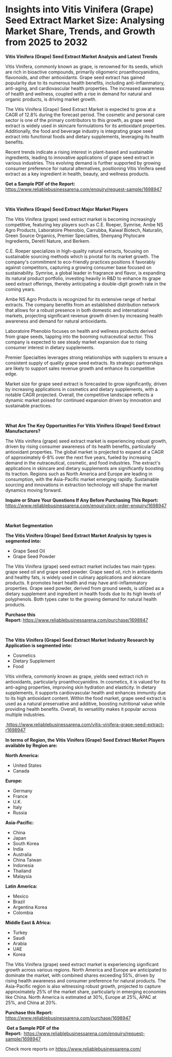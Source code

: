 <p><h1>Insights into Vitis Vinifera (Grape) Seed Extract Market Size: Analysing Market Share, Trends, and Growth from 2025 to 2032</h1></p><p><strong>Vitis Vinifera (Grape) Seed Extract Market Analysis and Latest Trends</strong></p>
<p><p>Vitis Vinifera, commonly known as grape, is renowned for its seeds, which are rich in bioactive compounds, primarily oligomeric proanthocyanidins, flavonoids, and other antioxidants. Grape seed extract has gained popularity due to its numerous health benefits, including anti-inflammatory, anti-aging, and cardiovascular health properties. The increased awareness of health and wellness, coupled with a rise in demand for natural and organic products, is driving market growth.</p><p>The Vitis Vinifera (Grape) Seed Extract Market is expected to grow at a CAGR of 12.8% during the forecast period. The cosmetic and personal care sector is one of the primary contributors to this growth, as grape seed extract is widely used in skincare formulations for its antioxidant properties. Additionally, the food and beverage industry is integrating grape seed extract into functional foods and dietary supplements, leveraging its health benefits. </p><p>Recent trends indicate a rising interest in plant-based and sustainable ingredients, leading to innovative applications of grape seed extract in various industries. This evolving demand is further supported by growing consumer preference for natural alternatives, positioning Vitis Vinifera seed extract as a key ingredient in health, beauty, and wellness products.</p></p>
<p><strong>Get a Sample PDF of the Report:&nbsp;</strong> <a href="https://www.reliablebusinessarena.com/enquiry/request-sample/1698947?utm_campaign=3137&utm_medium=2&utm_source=Github&utm_content=ia&utm_term=27032025&utm_id=vitis-vinifera-grape-seed-extract">https://www.reliablebusinessarena.com/enquiry/request-sample/1698947</a></p>
<p>&nbsp;</p>
<p><strong>Vitis Vinifera (Grape) Seed Extract Major Market Players</strong></p>
<p><p>The Vitis Vinifera (grape) seed extract market is becoming increasingly competitive, featuring key players such as C.E. Roeper, Symrise, Ambe NS Agro Products, Laboratoire Phenobio, Carrubba, Kaiwal Biotech, Naturalin, Green Source Organics, Premier Specialties, Shenyang Phytocare Ingredients, Deretil Nature, and Berkem. </p><p>C.E. Roeper specializes in high-quality natural extracts, focusing on sustainable sourcing methods which is pivotal for its market growth. The company's commitment to eco-friendly practices positions it favorably against competitors, capturing a growing consumer base focused on sustainability. Symrise, a global leader in fragrance and flavor, is expanding its natural product portfolio, investing heavily in R&D to enhance its grape seed extract offerings, thereby anticipating a double-digit growth rate in the coming years.</p><p>Ambe NS Agro Products is recognized for its extensive range of herbal extracts. The company benefits from an established distribution network that allows for a robust presence in both domestic and international markets, projecting significant revenue growth driven by increasing health awareness and demand for natural antioxidants.</p><p>Laboratoire Phenobio focuses on health and wellness products derived from grape seeds, tapping into the booming nutraceutical sector. This company is expected to see steady market expansion due to rising consumer interest in dietary supplements.</p><p>Premier Specialties leverages strong relationships with suppliers to ensure a consistent supply of quality grape seed extracts. Its strategic partnerships are likely to support sales revenue growth and enhance its competitive edge.</p><p>Market size for grape seed extract is forecasted to grow significantly, driven by increasing applications in cosmetics and dietary supplements, with a notable CAGR projected. Overall, the competitive landscape reflects a dynamic market poised for continued expansion driven by innovation and sustainable practices.</p></p>
<p>&nbsp;</p>
<p><strong>What Are The Key Opportunities For Vitis Vinifera (Grape) Seed Extract Manufacturers?</strong></p>
<p><p>The Vitis vinifera (grape) seed extract market is experiencing robust growth, driven by rising consumer awareness of its health benefits, particularly antioxidant properties. The global market is projected to expand at a CAGR of approximately 6-8% over the next five years, fueled by increasing demand in the nutraceutical, cosmetic, and food industries. The extract's applications in skincare and dietary supplements are significantly boosting its traction. Regions such as North America and Europe are leading in consumption, with the Asia-Pacific market emerging rapidly. Sustainable sourcing and innovations in extraction technology will shape the market dynamics moving forward.</p></p>
<p><strong>Inquire or Share Your Questions If Any Before Purchasing This Report:</strong> <a href="https://www.reliablebusinessarena.com/enquiry/pre-order-enquiry/1698947?utm_campaign=3137&utm_medium=2&utm_source=Github&utm_content=ia&utm_term=27032025&utm_id=vitis-vinifera-grape-seed-extract">https://www.reliablebusinessarena.com/enquiry/pre-order-enquiry/1698947</a></p>
<p>&nbsp;</p>
<p><strong>Market Segmentation</strong></p>
<p><strong>The Vitis Vinifera (Grape) Seed Extract Market Analysis by types is segmented into:</strong></p>
<p><ul><li>Grape Seed Oil</li><li>Grape Seed Powder</li></ul></p>
<p><p>The Vitis Vinifera (grape) seed extract market includes two main types: grape seed oil and grape seed powder. Grape seed oil, rich in antioxidants and healthy fats, is widely used in culinary applications and skincare products. It promotes heart health and may have anti-inflammatory properties. Grape seed powder, derived from ground seeds, is utilized as a dietary supplement and ingredient in health foods due to its high levels of polyphenols. Both types cater to the growing demand for natural health products.</p></p>
<p><strong>Purchase this Report:&nbsp;</strong><a href="https://www.reliablebusinessarena.com/purchase/1698947?utm_campaign=3137&utm_medium=2&utm_source=Github&utm_content=ia&utm_term=27032025&utm_id=vitis-vinifera-grape-seed-extract">https://www.reliablebusinessarena.com/purchase/1698947</a></p>
<p>&nbsp;</p>
<p><strong>The Vitis Vinifera (Grape) Seed Extract Market Industry Research by Application is segmented into:</strong></p>
<p><ul><li>Cosmetics</li><li>Dietary Supplement</li><li>Food</li></ul></p>
<p><p>Vitis vinifera, commonly known as grape, yields seed extract rich in antioxidants, particularly proanthocyanidins. In cosmetics, it is valued for its anti-aging properties, improving skin hydration and elasticity. In dietary supplements, it supports cardiovascular health and enhances immunity due to its high antioxidant content. Within the food market, grape seed extract is used as a natural preservative and additive, boosting nutritional value while providing health benefits. Overall, its versatility makes it popular across multiple industries.</p></p>
<p><a href="https://www.reliablebusinessarena.com/vitis-vinifera-grape-seed-extract-r1698947?utm_campaign=3137&utm_medium=2&utm_source=Github&utm_content=ia&utm_term=27032025&utm_id=vitis-vinifera-grape-seed-extract">&nbsp;https://www.reliablebusinessarena.com/vitis-vinifera-grape-seed-extract-r1698947</a></p>
<p><strong>In terms of Region, the Vitis Vinifera (Grape) Seed Extract Market Players available by Region are:</strong></p>
<p>
    <p> <strong> North America: </strong>
        <ul>
            <li>United States</li>
            <li>Canada</li>
        </ul>
        </p> 
    <p> <strong> Europe: </strong>
        <ul>
            <li>Germany</li>
            <li>France</li>
            <li>U.K.</li>
            <li>Italy</li>
            <li>Russia</li>
        </ul>
        </p> 
    <p> <strong> Asia-Pacific: </strong>
        <ul>
            <li>China</li>
            <li>Japan</li>
            <li>South Korea</li>
            <li>India</li>
            <li>Australia</li>
            <li>China Taiwan</li>
            <li>Indonesia</li>
            <li>Thailand</li>
            <li>Malaysia</li>
        </ul>
        </p> 
    <p> <strong> Latin America: </strong>
        <ul>
            <li>Mexico</li>
            <li>Brazil</li>
            <li>Argentina Korea</li>
            <li>Colombia</li>
        </ul>
        </p> 
    <p> <strong> Middle East & Africa: </strong>
        <ul>
            <li>Turkey</li>
            <li>Saudi</li>
            <li>Arabia</li>
            <li>UAE</li>
            <li>Korea</li>
        </ul>
    </p>
    </p>
<p><p>The Vitis Vinifera (grape) seed extract market is experiencing significant growth across various regions. North America and Europe are anticipated to dominate the market, with combined shares exceeding 55%, driven by rising health awareness and consumer preference for natural products. The Asia-Pacific region is also witnessing robust growth, projected to capture approximately 25% of the market share, particularly in emerging economies like China. North America is estimated at 30%, Europe at 25%, APAC at 25%, and China at 20%.</p></p>
<p><strong>Purchase this Report: </strong><a href="https://www.reliablebusinessarena.com/purchase/1698947?utm_campaign=3137&utm_medium=2&utm_source=Github&utm_content=ia&utm_term=27032025&utm_id=vitis-vinifera-grape-seed-extract">https://www.reliablebusinessarena.com/purchase/1698947</a></p>
<p>&nbsp;<strong>Get a Sample PDF of the Report:&nbsp;&nbsp;</strong><a href="https://www.reliablebusinessarena.com/enquiry/request-sample/1698947?utm_campaign=3137&utm_medium=2&utm_source=Github&utm_content=ia&utm_term=27032025&utm_id=vitis-vinifera-grape-seed-extract">https://www.reliablebusinessarena.com/enquiry/request-sample/1698947</a></p>
<p><strong></strong></p>
<p>Check more reports on <a href="https://www.reliablebusinessarena.com/?utm_campaign=3137&utm_medium=2&utm_source=Github&utm_content=ia&utm_term=27032025&utm_id=vitis-vinifera-grape-seed-extract">https://www.reliablebusinessarena.com/</a></p>